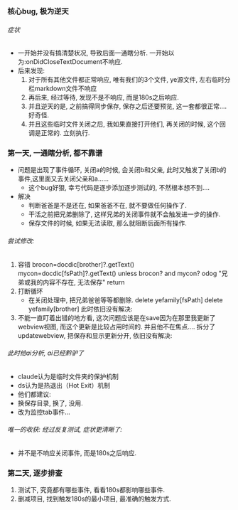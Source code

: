### 核心bug, 极为逆天

###### 症状
* 一开始并没有搞清楚状况, 导致后面一通瞎分析. 一开始以为:onDidCloseTextDocument不响应.
* 后来发现:
  1. 对于所有其他文件都正常响应, 唯有我们的3个文件, ye源文件, 左右临时分栏markdown文件不响应
  2. 再后来, 经过等待, 发现不是不响应, 而是180s之后响应.
  3. 并且逆天的是, 之前搞得同步保存, 保存之后还要预览, 这一套都很正常....好奇怪.
  4. 并且这些临时文件关闭之后, 我如果直接打开他们, 再关闭的时候, 这个回调是正常的. 立刻执行.
  



### 第一天, 一通瞎分析, 都不靠谱
* 问题是出现了事件循环, 关闭a的时候, 会关闭b和父亲, 此时又触发了关闭b的事件,这里面又去关闭父亲和a......
  * 这个bug好狠, 幸亏代码是逐步添加逐步测试的, 不然根本想不到....
* 解决
  * 判断爸爸是不是还在, 如果爸爸不在, 就不要做任何操作了.
  * 干活之前把兄弟删除了, 这样兄弟的关闭事件就不会触发进一步的操作.
  * 保存文件的时候, 如果无法读取, 那么就阻断后面所有操作.
###### 尝试修改:
1. 容错
  brocon=docdic[brother]?.getText()
  mycon=docdic[fsPath]?.getText()
  unless brocon? and mycon?
    odog "兄弟或我的内容不存在, 无法保存"
    return
2. 打断循环
   * 在关闭处理中, 把兄弟爸爸等等都删除.
  delete yefamily[fsPath]
  delete yefamily[brother]
   此时依旧没有解决:
3. 不能一直盯着出错的地方看, 这次问题应该是在save因为在那里我更新了webview视图, 而这个更新是比较占用时间的. 并且他不在焦点....
   拆分了updatewebview, 把保存和显示更新分开, 依旧没有解决:
###### 此时给ai分析, ai已经黔驴了
* claude认为是临时文件夹的保护机制
* ds认为是热退出（Hot Exit）机制
* 他们都建议:
 * 换保存目录, 换了, 没用.
 * 改为监控tab事件...
###### 唯一的收获: 经过反复测试, 症状更清晰了:
* 并不是不响应关闭事件, 而是180s之后响应.

### 第二天, 逐步排查
1. 测试下, 究竟都有哪些事件, 看看180s都影响哪些事件.
2. 删减项目, 找到触发180s的最小项目, 最准确的触发方式.